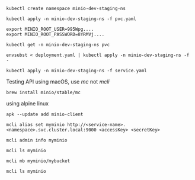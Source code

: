 ```
kubectl create namespace minio-dev-staging-ns
```
```
kubectl apply -n minio-dev-staging-ns -f pvc.yaml
```
```
export MINIO_ROOT_USER=995Wpg....
export MINIO_ROOT_PASSWORD=8YRMVj....
```
```
kubectl get -n minio-dev-staging-ns pvc
```

```
envsubst < deployment.yaml | kubectl apply -n minio-dev-staging-ns -f -
```
```
kubectl apply -n minio-dev-staging-ns -f service.yaml
```

Testing API
using macOS, use *mc* not *mcli*
```
brew install minio/stable/mc
```
using alpine linux
```
apk --update add minio-client
```
```
mcli alias set myminio http://<service-name>.<namespace>.svc.cluster.local:9000 <accessKey> <secretKey>
```
```
mcli admin info myminio
```
```
mcli ls myminio
```
```
mcli mb myminio/mybucket
```
```
mcli ls myminio
```